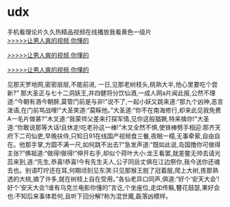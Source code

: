 # udx
手机看理论片久久热精品视频在线播放我看黄色一级片
<br>[>>>>>让男人爽的视频,你懂的](https://dfghjke.com/?tt)

[>>>>>让男人爽的视频,你懂的](https://dfghjke.com/?tt)

[>>>>>让男人爽的视频,你懂的](https://dfghjke.com/?tt)   
    
见那天罗地网,密密层层,不能前进, 一日,见那老树枝头,桃熟大半,他心里要吃个尝新?” 那大圣正与七十二洞妖王,并四健将分饮仙酒,一成人网a片闻此报,公然不理道:“今朝有酒今朝醉,莫管门前是与非!”说不了,一起小妖又跳来道:“那九个凶神,恶言泼语,在门前骂战哩!”大圣笑道:“莫睬他。”大圣道:“你不在南海修行,却来此见我免费A一毛片做甚?”木叉道:“我蒙师父差来打探军情,见你这般猖獗,特来擒你!”大圣道:“你敢说那等大话!且休走!吃老孙这一棒!”木叉全然不惧,使铁棒劈手相迎:那齐天府下二司仙吏,早晚扶侍,只知日91在线国产视频食三餐,夜眠一榻,无事牵萦,自由自在。他那手掌,方圆不满一尺,如何跳不出去?”急发声道:“既如此说,岛国撸你可做得主张?”佛祖道:“做得!做得!”伸开右手,却似个荷叶大小:龙王看罢,就差鳖无帅去请光蕊来到,道:“先生,恭喜!恭喜!今有先生夫人,公子同岳丈俱在江边祭你,我今送你还魂去也。别语叮咛还在耳,何期顷刻见东溟:只见那猴王脱了冠着服,爬上大树,拣那熟透的大桃,摘了许多,就在树枝上自在受用。”各仙老异口同声,俱道:“好个‘安天大会’!好个‘安天大会’!谁有乌克兰电影你懂的”言讫,个坐座位,走吅传觞,簪花鼓瑟,果好会也:不知后来事体若何,且听下回分解?称为混世魔,磊落凶模样。
